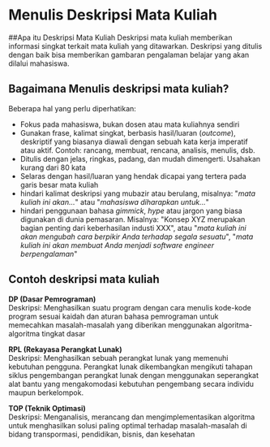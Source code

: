 # Menulis Deskripsi Mata Kuliah

##Apa itu Deskripsi Mata Kuliah
Deskripsi mata kuliah memberikan informasi singkat terkait mata kuliah yang ditawarkan. Deskripsi yang ditulis dengan baik bisa memberikan gambaran pengalaman belajar yang akan dilalui mahasiswa.

## Bagaimana Menulis deskripsi mata kuliah?
Beberapa hal yang perlu diperhatikan:<br>
- Fokus pada mahasiswa, bukan dosen atau mata kuliahnya sendiri
- Gunakan frase, kalimat singkat, berbasis hasil/luaran (_outcome_), deskriptif yang biasanya diawali dengan sebuah kata kerja imperatif atau aktif. Contoh: rancang, membuat, rencana, analisis, menulis, dsb.
- Ditulis dengan jelas, ringkas, padang, dan mudah dimengerti. Usahakan kurang dari 80 kata
- Selaras dengan hasil/luaran yang hendak dicapai yang tertera pada garis besar mata kuliah
- hindari kalimat deskripsi yang mubazir atau berulang, misalnya: "_mata kuliah ini akan..._" atau "_mahasiswa diharapkan untuk..._" 
- hindari penggunaan bahasa _gimmick_, _hype_ atau jargon yang biasa digunakan di dunia pemasaran. Misalnya: "Konsep XYZ merupakan bagian penting dari keberhasilan industi XXX", atau "_mata kuliah ini akan mengubah cara berpikir Anda terhadap segala sesuatu_", "_mata kuliah ini akan membuat Anda menjadi software engineer berpengalaman_"

## Contoh deskripsi mata kuliah
**DP (Dasar Pemrograman)** <br> 
Deskripsi: Menghasilkan suatu program dengan cara menulis kode-kode program sesuai kaidah dan aturan bahasa pemrograman untuk memecahkan masalah-masalah yang diberikan menggunakan algoritma-algoritma tingkat dasar <p>

**RPL (Rekayasa Perangkat Lunak)** <br>
Deskripsi: Menghasilkan sebuah perangkat lunak yang memenuhi kebutuhan pengguna. Perangkat lunak dikembangkan mengikuti tahapan siklus pengembangan perangkat lunak dengan menggunakan seperangkat alat bantu yang mengakomodasi kebutuhan pengembang secara individu maupun berkelompok. <p>

**TOP (Teknik Optimasi)** <br>
Deskripsi: Menganalisis, merancang dan mengimplementasikan algoritma untuk menghasilkan solusi paling optimal terhadap masalah-masalah di bidang transpormasi, pendidikan, bisnis, dan kesehatan
 
